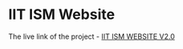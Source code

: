 # IIT ISM Website


The live link of the project  - [IIT ISM WEBSITE V2.0](avionics18.github.io/iitismv2/)